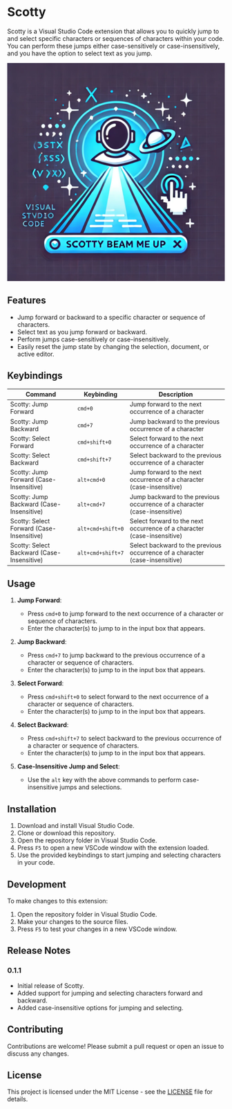 # Scotty

Scotty is a Visual Studio Code extension that allows you to quickly jump to and select specific characters or sequences of characters within your code. You can perform these jumps either case-sensitively or case-insensitively, and you have the option to select text as you jump.

![Scotty Icon](resources/icon.webp)

## Features

- Jump forward or backward to a specific character or sequence of characters.
- Select text as you jump forward or backward.
- Perform jumps case-sensitively or case-insensitively.
- Easily reset the jump state by changing the selection, document, or active editor.

## Keybindings

| Command                                | Keybinding                | Description                                        |
|----------------------------------------|---------------------------|----------------------------------------------------|
| Scotty: Jump Forward                   | `cmd+0`                   | Jump forward to the next occurrence of a character |
| Scotty: Jump Backward                  | `cmd+7`                   | Jump backward to the previous occurrence of a character |
| Scotty: Select Forward                 | `cmd+shift+0`             | Select forward to the next occurrence of a character |
| Scotty: Select Backward                | `cmd+shift+7`             | Select backward to the previous occurrence of a character |
| Scotty: Jump Forward (Case-Insensitive)| `alt+cmd+0`               | Jump forward to the next occurrence of a character (case-insensitive) |
| Scotty: Jump Backward (Case-Insensitive)| `alt+cmd+7`              | Jump backward to the previous occurrence of a character (case-insensitive) |
| Scotty: Select Forward (Case-Insensitive)| `alt+cmd+shift+0`       | Select forward to the next occurrence of a character (case-insensitive) |
| Scotty: Select Backward (Case-Insensitive)| `alt+cmd+shift+7`      | Select backward to the previous occurrence of a character (case-insensitive) |

## Usage

1. **Jump Forward**:
   - Press `cmd+0` to jump forward to the next occurrence of a character or sequence of characters.
   - Enter the character(s) to jump to in the input box that appears.

2. **Jump Backward**:
   - Press `cmd+7` to jump backward to the previous occurrence of a character or sequence of characters.
   - Enter the character(s) to jump to in the input box that appears.

3. **Select Forward**:
   - Press `cmd+shift+0` to select forward to the next occurrence of a character or sequence of characters.
   - Enter the character(s) to jump to in the input box that appears.

4. **Select Backward**:
   - Press `cmd+shift+7` to select backward to the previous occurrence of a character or sequence of characters.
   - Enter the character(s) to jump to in the input box that appears.

5. **Case-Insensitive Jump and Select**:
   - Use the `alt` key with the above commands to perform case-insensitive jumps and selections.

## Installation

1. Download and install Visual Studio Code.
2. Clone or download this repository.
3. Open the repository folder in Visual Studio Code.
4. Press `F5` to open a new VSCode window with the extension loaded.
5. Use the provided keybindings to start jumping and selecting characters in your code.

## Development

To make changes to this extension:

1. Open the repository folder in Visual Studio Code.
2. Make your changes to the source files.
3. Press `F5` to test your changes in a new VSCode window.

## Release Notes

### 0.1.1

- Initial release of Scotty.
- Added support for jumping and selecting characters forward and backward.
- Added case-insensitive options for jumping and selecting.

## Contributing

Contributions are welcome! Please submit a pull request or open an issue to discuss any changes.

## License

This project is licensed under the MIT License - see the [LICENSE](LICENSE) file for details.

